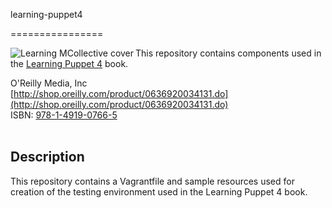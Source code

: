 learning-puppet4

================

<a href="http://shop.oreilly.com/product/0636920034131.do" target="OReilly"><img alt="Learning MCollective cover" src="http://akamaicovers.oreilly.com/images/0636920034131/cat.gif" align="left"></a>

This repository contains components used in the 
    <a href="http://shop.oreilly.com/product/0636920034131.do" target="OReilly">Learning Puppet 4</a> book.

O'Reilly Media, Inc  
[http://shop.oreilly.com/product/0636920034131.do](http://shop.oreilly.com/product/0636920034131.do)  
ISBN: [978-1-4919-0766-5](http://shop.oreilly.com/product/0636920034131.do)  
<br clear="all" />

## Description

This repository contains a Vagrantfile and sample resources
used for creation of the testing environment used in the Learning Puppet 4 book.

